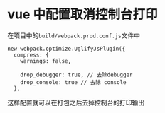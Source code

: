 # vue 中配置取消控制台打印

在项目中的`build/webpack.prod.conf.js`文件中

```
new webpack.optimize.UglifyJsPlugin({
  compress: {
    warnings: false,
    
    drop_debugger: true, // 去除debugger
    drop_console: true // 去除 console
  },
```
这样配置就可以在打包之后去掉控制台的打印输出
